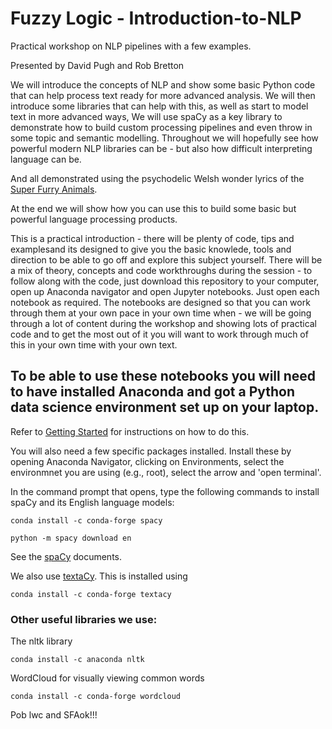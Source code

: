 # Fuzzy Logic - Introduction-to-NLP
Practical workshop on NLP pipelines with a few examples.

Presented by David Pugh and Rob Bretton

We will introduce the concepts of NLP and show some basic Python code that can help process text ready for more advanced analysis. We will then introduce some libraries that can help with this, as well as start to model text in more advanced ways, We will use spaCy as a key library to demonstrate how to build custom processing pipelines and even throw in some topic and semantic modelling. Throughout we will hopefully see how powerful modern NLP libraries can be - but also how difficult interpreting language can be.

And all demonstrated using the psychodelic Welsh wonder lyrics of the [Super Furry Animals](http://www.superfurry.com). 

At the end we will show how you can use this to build some basic but powerful language processing products.

This is a practical introduction - there will be plenty of code, tips and examplesand its designed to give you the basic knowlede, tools and direction to be able to go off and explore this subject yourself. There will be a mix of theory, concepts and code workthroughs during the session - to follow along with the code, just download this repository to your computer, open up Anaconda navigator and open Jupyter notebooks. Just open each notebook as required. The notebooks are designed so that you can work through them at your own pace in your own time when - we will be going through a lot of content during the workshop and showing lots of practical code and to get the most out of it you will want to work through much of this in your own time with your own text. 


## To be able to use these notebooks you will need to have installed Anaconda and got a Python data science environment set up on your laptop. 

Refer to [Getting Started](https://github.com/AI-Wales/Getting-Started) for instructions on how to do this.

You will also need a few specific packages installed.  Install these by opening Anaconda Navigator, clicking on Environments, select the environmnet you are using (e.g., root), select the arrow and 'open terminal'.

In the command prompt that opens, type the following commands to install spaCy and its English language models:


```
conda install -c conda-forge spacy
```

```
python -m spacy download en
```

See the [spaCy](https://spacy.io) documents.

We also use [textaCy](https://chartbeat-labs.github.io/textacy/). This is installed using

```
conda install -c conda-forge textacy
```

### Other useful libraries we use:
The nltk library

```
conda install -c anaconda nltk
```

WordCloud for visually viewing common words

```
conda install -c conda-forge wordcloud
```



Pob lwc and SFAok!!!
